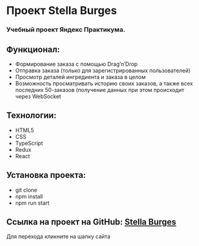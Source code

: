# Проект Stella Burges

### Учебный проект Яндекс Практикума.

## Функционал:

- Формирование заказа с помощью Drag’n’Drop
- Отправка заказа (только для зарегистрированных пользователей)
- Просмотр деталей ингредиента и заказа в целом
- Возможность просматривать историю своих заказов, а также всех последних 50-заказов (получение данных при этом происходит через WebSocket

## Технологии:
-	HTML5
-	CSS
-	TypeScript
-	Redux
-	React

## Установка проекта:
- git clone
- npm install
- npm run start

## Ссылка на проект на GitHub: <a href="https://kglidiya.github.io/React-burger/">Stella Burges</a>
Для перехода кликните на шапку сайта



